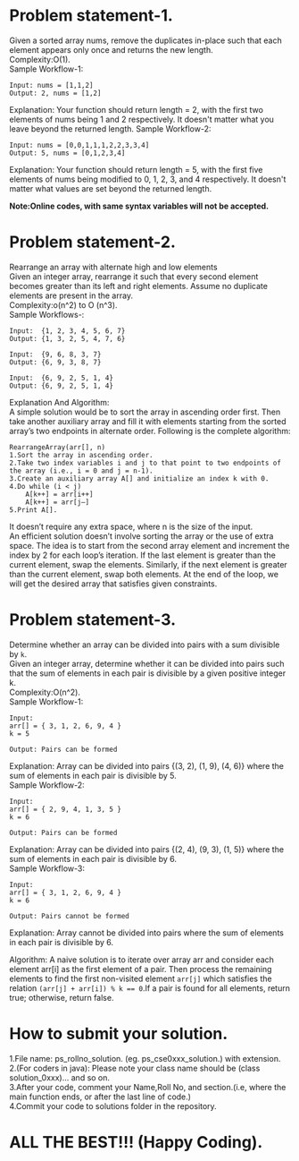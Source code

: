 # Problem statement-1.
Given a sorted array nums, remove the duplicates in-place such that each element appears only once and returns the new length.<br/>
Complexity:O(1).<br/>
Sample Workflow-1:<br/>
```
Input: nums = [1,1,2] 
Output: 2, nums = [1,2] 
```
Explanation: Your function should return length = 2, with the first two elements of nums being 1 and 2 respectively. It doesn't matter what you leave beyond the returned length.
Sample Workflow-2:<br/>
```
Input: nums = [0,0,1,1,1,2,2,3,3,4]
Output: 5, nums = [0,1,2,3,4]
```
Explanation: Your function should return length = 5, with the first five elements of nums being modified to 0, 1, 2, 3, and 4 respectively. It doesn't matter what values are set beyond the returned length.

**Note:Online codes, with same syntax variables will not be accepted.**

# Problem statement-2.
Rearrange an array with alternate high and low elements<br/>
Given an integer array, rearrange it such that every second element becomes greater than its left and right elements. Assume no duplicate elements are present in the array.<br/>
Complexity:o(n^2) to O (n^3).<br/>
Sample Workflows-:<br/>
```
Input:  {1, 2, 3, 4, 5, 6, 7}
Output: {1, 3, 2, 5, 4, 7, 6}
 
Input:  {9, 6, 8, 3, 7}
Output: {6, 9, 3, 8, 7}
 
Input:  {6, 9, 2, 5, 1, 4}
Output: {6, 9, 2, 5, 1, 4}
```
Explanation And Algorithm:<br/>
A simple solution would be to sort the array in ascending order first. Then take another auxiliary array and fill it with elements starting from the sorted array’s two endpoints in alternate order. Following is the complete algorithm:<br/>
```
RearrangeArray(arr[], n)
1.Sort the array in ascending order.
2.Take two index variables i and j to that point to two endpoints of the array (i.e., i = 0 and j = n-1).
3.Create an auxiliary array A[] and initialize an index k with 0.
4.Do while (i < j)
    A[k++] = arr[i++]
    A[k++] = arr[j–]
5.Print A[].
```
It doesn’t require any extra space, where n is the size of the input.<br/> 
An efficient solution doesn’t involve sorting the array or the use of extra space. The idea is to start from the second array element and increment the index by 2 for each loop’s iteration. If the last element is greater than the current element, swap the elements. Similarly, if the next element is greater than the current element, swap both elements. At the end of the loop, we will get the desired array that satisfies given constraints.<br/>

# Problem statement-3.
Determine whether an array can be divided into pairs with a sum divisible by `k`.<br/>
Given an integer array, determine whether it can be divided into pairs such that the sum of elements in each pair is divisible by a given positive integer k.<br/>
Complexity:O(n^2).<br/>
Sample Workflow-1:<br/>
```
Input:
arr[] = { 3, 1, 2, 6, 9, 4 }
k = 5
 
Output: Pairs can be formed
```
Explanation: Array can be divided into pairs {(3, 2), (1, 9), (4, 6)} where the sum of elements in each pair is divisible by 5.<br/>
Sample Workflow-2:<br/>
```
Input:
arr[] = { 2, 9, 4, 1, 3, 5 }
k = 6
 
Output: Pairs can be formed
```
Explanation: Array can be divided into pairs {(2, 4), (9, 3), (1, 5)} where the sum of elements in each pair is divisible by 6.<br/>
Sample Workflow-3:<br/>
```
Input:
arr[] = { 3, 1, 2, 6, 9, 4 }
k = 6
 
Output: Pairs cannot be formed
```
Explanation: Array cannot be divided into pairs where the sum of elements in each pair is divisible by 6.<br/>

Algorithm:
A naive solution is to iterate over array arr and consider each element arr[i] as the first element of a pair. Then process the remaining elements to find the first non-visited element `arr[j]` which satisfies the relation `(arr[j] + arr[i]) % k == 0`.If a pair is found for all elements, return true; otherwise, return false.<br/>
# How to submit your solution.
1.File name: ps_rollno_solution. (eg. ps_cse0xxx_solution.) with extension.<br/>
2.(For coders in java): Please note your class name should be (class solution_0xxx)... and so on.<br/>
3.After your code, comment your Name,Roll No, and section.(i.e, where the main function ends, or after the last line of code.)<br/>
4.Commit your code to solutions folder in the repository.<br/>

# ALL THE BEST!!! (Happy Coding).
